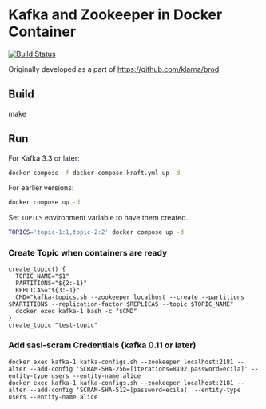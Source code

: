 # Kafka and Zookeeper in Docker Container

[![Build Status](https://travis-ci.org/zmstone/docker-kafka.svg?branch=master)](https://travis-ci.org/zmstone/docker-kafka)

Originally developed as a part of https://github.com/klarna/brod

## Build

make

## Run

For Kafka 3.3 or later:

```sh
docker compose -f docker-compose-kraft.yml up -d
```

For earlier versions:

```sh
docker compose up -d
```

Set `TOPICS` environment variable to have them created.

```sh
TOPICS='topic-1:1,topic-2:2' docker compose up -d
```

### Create Topic when containers are ready

```
create_topic() {
  TOPIC_NAME="$1"
  PARTITIONS="${2:-1}"
  REPLICAS="${3:-1}"
  CMD="kafka-topics.sh --zookeeper localhost --create --partitions $PARTITIONS --replication-factor $REPLICAS --topic $TOPIC_NAME"
  docker exec kafka-1 bash -c "$CMD"
}
create_topic "test-topic"
```

### Add sasl-scram Credentials (kafka 0.11 or later)

```
docker exec kafka-1 kafka-configs.sh --zookeeper localhost:2181 --alter --add-config 'SCRAM-SHA-256=[iterations=8192,password=ecila]' --entity-type users --entity-name alice
docker exec kafka-1 kafka-configs.sh --zookeeper localhost:2181 --alter --add-config 'SCRAM-SHA-512=[password=ecila]' --entity-type users --entity-name alice
```
